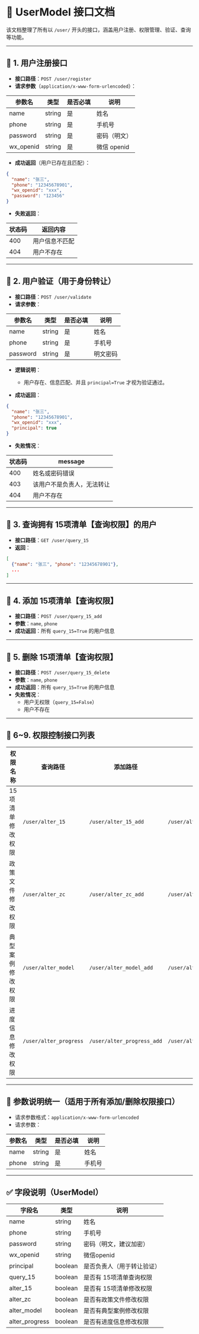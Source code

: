 
# 📘 UserModel 接口文档

该文档整理了所有以 `/user/` 开头的接口，涵盖用户注册、权限管理、验证、查询等功能。

---

## 📌 1. 用户注册接口

- **接口路径**：`POST /user/register`
- **请求参数**（`application/x-www-form-urlencoded`）：

| 参数名      | 类型   | 是否必填 | 说明           |
|-------------|--------|----------|----------------|
| name        | string | 是       | 姓名           |
| phone       | string | 是       | 手机号         |
| password    | string | 是       | 密码（明文）   |
| wx_openid   | string | 是       | 微信 openid    |

- **成功返回**（用户已存在且匹配）：
```json
{
  "name": "张三",
  "phone": "12345678901",
  "wx_openid": "xxx",
  "password": "123456"
}
```

- **失败返回**：

| 状态码 | 返回内容 |
|--------|----------|
| 400    | 用户信息不匹配 |
| 404    | 用户不存在     |

---

## 📌 2. 用户验证（用于身份转让）

- **接口路径**：`POST /user/validate`
- **请求参数**：

| 参数名   | 类型   | 是否必填 | 说明         |
|----------|--------|----------|--------------|
| name     | string | 是       | 姓名         |
| phone    | string | 是       | 手机号       |
| password | string | 是       | 明文密码     |

- **逻辑说明**：
  - 用户存在、信息匹配、并且 `principal=True` 才视为验证通过。

- **成功返回**：
```json
{
  "name": "张三",
  "phone": "12345678901",
  "wx_openid": "xxx",
  "principal": true
}
```

- **失败情况**：

| 状态码 | message                        |
|--------|--------------------------------|
| 400    | 姓名或密码错误                 |
| 403    | 该用户不是负责人，无法转让     |
| 404    | 用户不存在                     |

---

## 📌 3. 查询拥有 15项清单【查询权限】的用户

- **接口路径**：`GET /user/query_15`
- **返回**：
```json
[
  {"name": "张三", "phone": "12345678901"},
  ...
]
```

---

## 📌 4. 添加 15项清单【查询权限】

- **接口路径**：`POST /user/query_15_add`
- **参数**：`name`, `phone`
- **成功返回**：所有 `query_15=True` 的用户信息

---

## 📌 5. 删除 15项清单【查询权限】

- **接口路径**：`POST /user/query_15_delete`
- **参数**：`name`, `phone`
- **成功返回**：所有 `query_15=True` 的用户信息
- **失败情况**：
  - 用户无权限（`query_15=False`）
  - 用户不存在

---

## 📌 6~9. 权限控制接口列表

| 权限名称       | 查询路径            | 添加路径               | 删除路径                 |
|----------------|---------------------|--------------------------|--------------------------|
| 15项清单修改权限 | `/user/alter_15`     | `/user/alter_15_add`     | `/user/alter_15_delete`  |
| 政策文件修改权限 | `/user/alter_zc`     | `/user/alter_zc_add`     | `/user/alter_zc_delete`  |
| 典型案例修改权限 | `/user/alter_model`  | `/user/alter_model_add`  | `/user/alter_model_delete` |
| 进度信息修改权限 | `/user/alter_progress` | `/user/alter_progress_add` | `/user/alter_progress_delete` |

---

## 📝 参数说明统一（适用于所有添加/删除权限接口）

- 请求参数格式：`application/x-www-form-urlencoded`
- 请求参数：

| 参数名 | 类型   | 是否必填 | 说明     |
|--------|--------|----------|----------|
| name   | string | 是       | 姓名     |
| phone  | string | 是       | 手机号   |

---

## ✅ 字段说明（UserModel）

| 字段名           | 类型     | 说明                         |
|------------------|----------|------------------------------|
| name             | string   | 姓名                         |
| phone            | string   | 手机号                       |
| password         | string   | 密码（明文，建议加密）       |
| wx_openid        | string   | 微信openid                   |
| principal        | boolean  | 是否负责人（用于转让验证）   |
| query_15         | boolean  | 是否有 15项清单查询权限      |
| alter_15         | boolean  | 是否有 15项清单修改权限      |
| alter_zc         | boolean  | 是否有政策文件修改权限       |
| alter_model      | boolean  | 是否有典型案例修改权限       |
| alter_progress   | boolean  | 是否有进度信息修改权限       |
